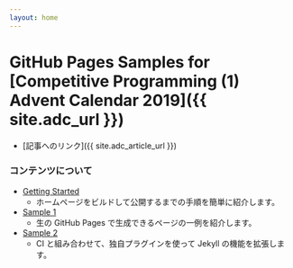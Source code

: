 ```yaml
---
layout: home
---
```


# GitHub Pages Samples for [Competitive Programming (1) Advent Calendar 2019]({{ site.adc_url }})

* [記事へのリンク]({{ site.adc_article_url }})

### コンテンツについて

* [Getting Started](./start.html)
    - ホームページをビルドして公開するまでの手順を簡単に紹介します。
* [Sample 1](./sample_001.html)
    - 生の GitHub Pages で生成できるページの一例を紹介します。
* [Sample 2](./sample_002.html)
    - CI と組み合わせて、独自プラグインを使って Jekyll の機能を拡張します。
